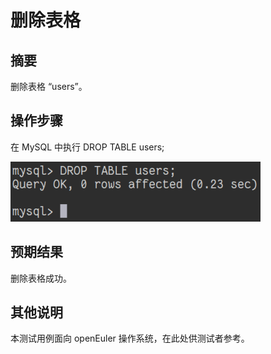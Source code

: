 # 删除表格

## 摘要

删除表格 “users”。

## 操作步骤

在 MySQL 中执行 DROP TABLE users;

![删除表格](./img/删除表格.png)

## 预期结果

删除表格成功。

## 其他说明

本测试用例面向 openEuler 操作系统，在此处供测试者参考。
